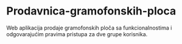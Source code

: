 # Prodavnica-gramofonskih-ploca
Web aplikacija prodaje gramofonskih ploča sa funkcionalnostima i odgovarajućim pravima pristupa za dve grupe korisnika. 
